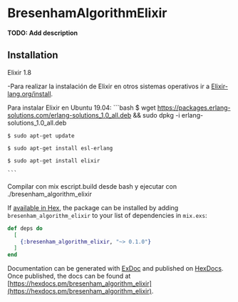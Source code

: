 # BresenhamAlgorithmElixir

**TODO: Add description**

## Installation

Elixir 1.8

-Para realizar la instalación de Elixir en otros sistemas operativos ir a [Elixir-lang.org/install](https://elixir-lang.org/install.html).

Para instalar Elixir en Ubuntu 19.04:
	```bash
	$ wget https://packages.erlang-solutions.com/erlang-solutions_1.0_all.deb && sudo dpkg -i erlang-solutions_1.0_all.deb

	$ sudo apt-get update

	$ sudo apt-get install esl-erlang

	$ sudo apt-get install elixir

	```

Compilar con mix escript.build desde bash y ejecutar con ./bresenham_algorithm_elixir


If [available in Hex](https://hex.pm/docs/publish), the package can be installed
by adding `bresenham_algorithm_elixir` to your list of dependencies in `mix.exs`:

```elixir
def deps do
  [
    {:bresenham_algorithm_elixir, "~> 0.1.0"}
  ]
end
```

Documentation can be generated with [ExDoc](https://github.com/elixir-lang/ex_doc)
and published on [HexDocs](https://hexdocs.pm). Once published, the docs can
be found at [https://hexdocs.pm/bresenham_algorithm_elixir](https://hexdocs.pm/bresenham_algorithm_elixir).


